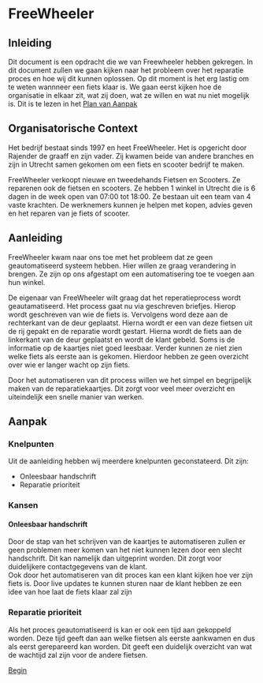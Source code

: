 # FreeWheeler

## Inleiding

Dit document is een opdracht die we van Freewheeler hebben gekregen. In dit document zullen we gaan kijken naar het probleem over het reparatie proces en hoe wij dit kunnen oplossen. Op dit moment is het erg lastig om te weten wannneer een fiets klaar is. We gaan eerst kijken hoe de organisatie in elkaar zit, wat zij doen, wat ze willen en wat nu niet mogelijk is. Dit is te lezen in het [Plan van Aanpak](./aanpak.md)

## Organisatorische Context

Het bedrijf bestaat sinds 1997 en heet FreeWheeler. Het is opgericht door Rajender de graaff en zijn vader. Zij kwamen beide van andere branches en zijn in Utrecht samen gekomen om een fiets en scooter bedrijf te maken.

FreeWheeler verkoopt nieuwe en tweedehands Fietsen en Scooters. Ze reparenen ook de fietsen en scooters.
Ze hebben 1 winkel in Utrecht die is 6 dagen in de week open van 07:00 tot 18:00. Ze bestaan uit een team van 4 vaste krachten.
De werknemers kunnen je helpen met kopen, advies geven en het reparen van je fiets of scooter.

## Aanleiding

FreeWheeler kwam naar ons toe met het probleem dat ze geen geautomatiseerd systeem hebben. Hier willen ze graag verandering in brengen. Ze zijn op ons afgestapt om een automatisering toe te voegen aan hun winkel.

De eigenaar van FreeWheeler wilt graag dat het reperatieprocess wordt geautamatiseerd. Het process gaat nu via geschreven briefjes. Hierop wordt geschreven van wie de fiets is. Vervolgens word deze aan de rechterkant van de deur geplaatst. Hierna wordt er een van deze fietsen uit de rij gepakt en de reparatie wordt gestart. Hierna wordt de fiets aan de linkerkant van de deur geplaatst en wordt de klant gebeld. Soms is de informatie op de kaartjes niet goed leesbaar. Verder kunnen ze niet zien welke fiets als eerste aan is gekomen. Hierdoor hebben ze geen overzicht over wie er langer wacht op zijn fiets.

Door het automatiseren van dit process willen we het simpel en begrijpelijk maken van de reparatiekaartjes. Dit zorgt voor veel meer overzicht en uiteindelijk een snelle manier van werken.

## Aanpak

### Knelpunten

Uit de aanleiding hebben wij meerdere knelpunten geconstateerd. Dit zijn:

-   Onleesbaar handschrift
-   Reparatie prioriteit

### Kansen

#### Onleesbaar handschrift

Door de stap van het schrijven van de kaartjes te automatiseren zullen er geen problemen meer komen van het niet kunnen lezen door een slecht handschrift. Dit kan namelijk dan uitgeprint worden. Dit zorgt voor duidelijkere contactgegevens van de klant. <br>
Ook door het automatiseren van dit proces kan een klant kijken hoe ver zijn fiets is. Door live updates te kunnen sturen naar de klant hebben ze een idee van hoe laat de fiets klaar zal zijn

### Reparatie prioriteit

Als het proces geautomatiseerd is kan er ook een tijd aan gekoppeld worden. Deze tijd geeft dan aan welke fietsen als eerste aankwamen en dus als eerst gerepareerd kan worden. Dit geeft een duidelijk overzicht van wat de wachtijd zal zijn voor de andere fietsen.

[Begin](./README.md)
